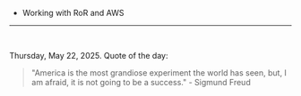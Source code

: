 - Working with RoR and AWS

---

<br>

<!-- quote_marker -->
Thursday, May 22, 2025. Quote of the day:

> "America is the most grandiose experiment the world has seen, but, I am afraid, it is not going to be a success." - Sigmund Freud
